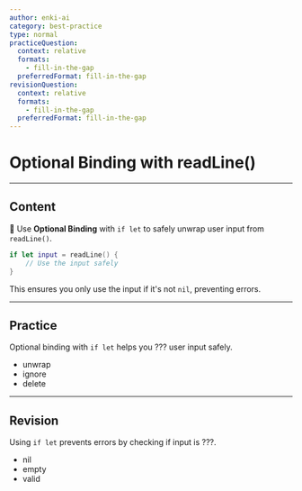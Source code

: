 ```yaml
---
author: enki-ai
category: best-practice
type: normal
practiceQuestion:
  context: relative
  formats:
    - fill-in-the-gap
  preferredFormat: fill-in-the-gap
revisionQuestion:
  context: relative
  formats:
    - fill-in-the-gap
  preferredFormat: fill-in-the-gap
---
```


# Optional Binding with readLine()

---
## Content

🚀 Use **Optional Binding** with `if let` to safely unwrap user input from `readLine()`.

```swift
if let input = readLine() {
    // Use the input safely
}
```

This ensures you only use the input if it's not `nil`, preventing errors.

---
## Practice

Optional binding with `if let` helps you ??? user input safely.

- unwrap
- ignore
- delete

---
## Revision

Using `if let` prevents errors by checking if input is ???.

- nil
- empty
- valid
